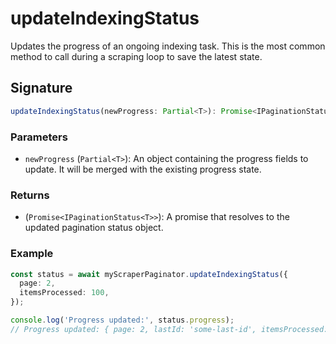 # updateIndexingStatus

Updates the progress of an ongoing indexing task. This is the most common method to call during a scraping loop to save the latest state.

## Signature

```typescript
updateIndexingStatus(newProgress: Partial<T>): Promise<IPaginationStatus<T>>
```

### Parameters

- `newProgress` (`Partial<T>`): An object containing the progress fields to update. It will be merged with the existing progress state.

### Returns

- (`Promise<IPaginationStatus<T>>`): A promise that resolves to the updated pagination status object.

### Example

```typescript
const status = await myScraperPaginator.updateIndexingStatus({
  page: 2,
  itemsProcessed: 100,
});

console.log('Progress updated:', status.progress);
// Progress updated: { page: 2, lastId: 'some-last-id', itemsProcessed: 100 }
```
